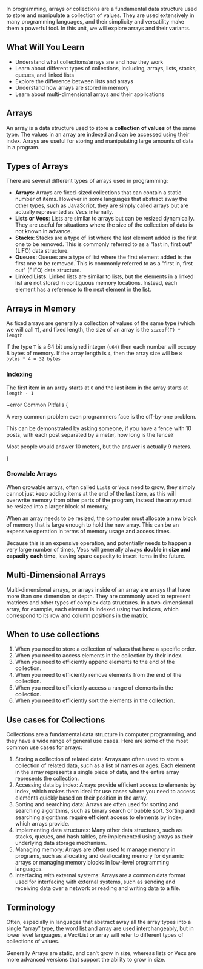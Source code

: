 In programming, arrays or collections are a fundamental data structure used to store and manipulate a collection of values. They are used extensively in many programming languages, and their simplicity and versatility make them a powerful tool. In this unit, we will explore arrays and their variants.

## What Will You Learn

- Understand what collections/arrays are and how they work
- Learn about different types of collections, including, arrays, lists, stacks, queues, and linked lists
- Explore the difference between lists and arrays
- Understand how arrays are stored in memory
- Learn about multi-dimensional arrays and their applications

## Arrays

An array is a data structure used to store a **collection of values** of the same type. The values in an array are indexed and can be accessed using their index. Arrays are useful for storing and manipulating large amounts of data in a program.

## Types of Arrays

There are several different types of arrays used in programming:

- **Arrays:** Arrays are fixed-sized collections that can contain a static number of items. However in some languages that abstract away the other types, such as JavaScript, they are simply called arrays but are actually represented as Vecs internally.
- **Lists or Vecs**: Lists are similar to arrays but can be resized dynamically. They are useful for situations where the size of the collection of data is not known in advance.
- **Stacks**: Stacks are a type of list where the last element added is the first one to be removed. This is commonly referred to as a "last in, first out" (LIFO) data structure.
- **Queues**: Queues are a type of list where the first element added is the first one to be removed. This is commonly referred to as a "first in, first out" (FIFO) data structure.
- **Linked Lists**: Linked lists are similar to lists, but the elements in a linked list are not stored in contiguous memory locations. Instead, each element has a reference to the next element in the list.

## Arrays in Memory

As fixed arrays are generally a collection of values of the same type (which we will call `T`), and fixed length, the size of an array is the `sizeof(T) * length` 

If the type `T` is a 64 bit unsigned integer (`u64`) then each number will occupy 8 bytes of memory. If the array length is `4`, then the array size will be `8 bytes * 4 = 32 bytes`

### Indexing

The first item in an array starts at `0` and the last item in the array starts at `length - 1`

~error Common Pitfalls {

A very common problem even programmers face is the off-by-one problem.

This can be demonstrated by asking someone, if you have a fence with 10 posts, with each post separated by a meter, how long is the fence?

Most people would answer 10 meters, but the answer is actually 9 meters.

}

### Growable Arrays

When growable arrays, often called `List`s or `Vec`s need to grow, they simply cannot just keep adding items at the end of the last item, as this will overwrite memory from other parts of the program, instead the array must be resized into a larger block of memory,

When an array needs to be resized, the computer must allocate a new block of memory that is large enough to hold the new array. This can be an expensive operation in terms of memory usage and access times.

Because this is an expensive operation, and potentially needs to happen a very large number of times, Vecs will generally always **double in size and capacity each time**, leaving spare capacity to insert items in the future.

## Multi-Dimensional Arrays

Multi-dimensional arrays, or arrays inside of an array are arrays that have more than one dimension or depth. They are commonly used to represent matrices and other types of complex data structures. In a two-dimensional array, for example, each element is indexed using two indices, which correspond to its row and column positions in the matrix.

## When to use collections

1. When you need to store a collection of values that have a specific order.
2. When you need to access elements in the collection by their index.
3. When you need to efficiently append elements to the end of the collection.
4. When you need to efficiently remove elements from the end of the collection.
5. When you need to efficiently access a range of elements in the collection.
6. When you need to efficiently sort the elements in the collection.

## Use cases for Collections

Collections are a fundamental data structure in computer programming, and they have a wide range of general use cases. Here are some of the most common use cases for arrays:

1. Storing a collection of related data: Arrays are often used to store a collection of related data, such as a list of names or ages. Each element in the array represents a single piece of data, and the entire array represents the collection.
2. Accessing data by index: Arrays provide efficient access to elements by index, which makes them ideal for use cases where you need to access elements quickly based on their position in the array.
3. Sorting and searching data: Arrays are often used for sorting and searching algorithms, such as binary search or bubble sort. Sorting and searching algorithms require efficient access to elements by index, which arrays provide.
4. Implementing data structures: Many other data structures, such as stacks, queues, and hash tables, are implemented using arrays as their underlying data storage mechanism.
5. Managing memory: Arrays are often used to manage memory in programs, such as allocating and deallocating memory for dynamic arrays or managing memory blocks in low-level programming languages.
6. Interfacing with external systems: Arrays are a common data format used for interfacing with external systems, such as sending and receiving data over a network or reading and writing data to a file.

## Terminology

Often, especially in languages that abstract away all the array types into a single “array” type, the word list and array are used interchangeably, but in lower level languages, a Vec/List or array will refer to different types of collections of values.

Generally Arrays are static, and can’t grow in size, whereas lists or Vecs are more advanced versions that support the ability to grow in size.